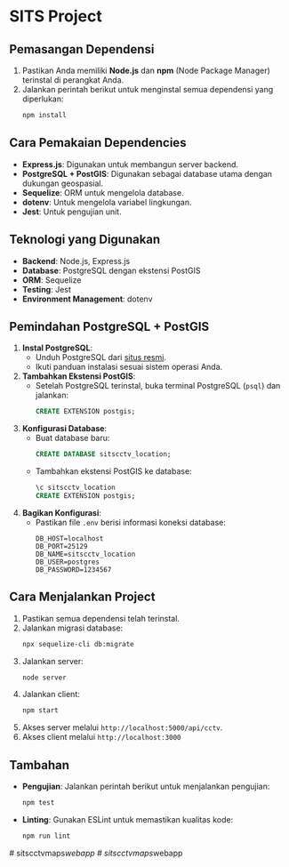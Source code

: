 # SITS Project

## Pemasangan Dependensi

1. Pastikan Anda memiliki **Node.js** dan **npm** (Node Package Manager) terinstal di perangkat Anda.
2. Jalankan perintah berikut untuk menginstal semua dependensi yang diperlukan:
   ```bash
   npm install
   ```

## Cara Pemakaian Dependencies

- **Express.js**: Digunakan untuk membangun server backend.
- **PostgreSQL + PostGIS**: Digunakan sebagai database utama dengan dukungan geospasial.
- **Sequelize**: ORM untuk mengelola database.
- **dotenv**: Untuk mengelola variabel lingkungan.
- **Jest**: Untuk pengujian unit.

## Teknologi yang Digunakan

- **Backend**: Node.js, Express.js
- **Database**: PostgreSQL dengan ekstensi PostGIS
- **ORM**: Sequelize
- **Testing**: Jest
- **Environment Management**: dotenv

## Pemindahan PostgreSQL + PostGIS

1. **Instal PostgreSQL**:
   - Unduh PostgreSQL dari [situs resmi](https://www.postgresql.org/download/).
   - Ikuti panduan instalasi sesuai sistem operasi Anda.
2. **Tambahkan Ekstensi PostGIS**:
   - Setelah PostgreSQL terinstal, buka terminal PostgreSQL (`psql`) dan jalankan:
     ```sql
     CREATE EXTENSION postgis;
     ```
3. **Konfigurasi Database**:
   - Buat database baru:
     ```sql
     CREATE DATABASE sitscctv_location;
     ```
   - Tambahkan ekstensi PostGIS ke database:
     ```sql
     \c sitscctv_location
     CREATE EXTENSION postgis;
     ```
4. **Bagikan Konfigurasi**:
   - Pastikan file `.env` berisi informasi koneksi database:
     ```
     DB_HOST=localhost
     DB_PORT=25129
     DB_NAME=sitscctv_location
     DB_USER=postgres
     DB_PASSWORD=1234567
     ```

## Cara Menjalankan Project

1. Pastikan semua dependensi telah terinstal.
2. Jalankan migrasi database:
   ```bash
   npx sequelize-cli db:migrate
   ```
3. Jalankan server:
   ```bash
   node server
   ```
4. Jalankan client:
   ```bash
   npm start
   ```
5. Akses server melalui `http://localhost:5000/api/cctv`.
6. Akses client melalui `http://localhost:3000`

## Tambahan

- **Pengujian**:
  Jalankan perintah berikut untuk menjalankan pengujian:
  ```bash
  npm test
  ```
- **Linting**:
  Gunakan ESLint untuk memastikan kualitas kode:
  ```bash
  npm run lint
  ```
#   s i t s c c t v m a p s _ w e b a p p  
 #   s i t s c c t v m a p s _ w e b a p p  
 